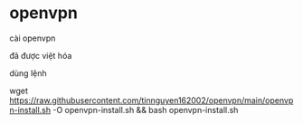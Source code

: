 # openvpn
cài openvpn

đã được việt hóa

dùng lệnh

wget https://raw.githubusercontent.com/tinnguyen162002/openvpn/main/openvpn-install.sh -O openvpn-install.sh && bash openvpn-install.sh
